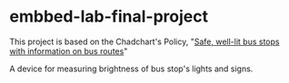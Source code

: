 # embbed-lab-final-project

This project is based on the Chadchart's Policy, "[Safe, well-lit bus stops with information on bus routes](https://www.chadchart.com/policy/6214b2f9204d4c4f8ab8c820)"

A device for measuring brightness of bus stop's lights and signs.
